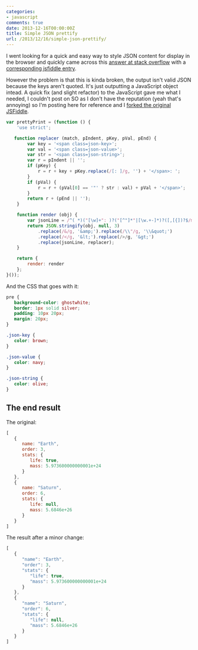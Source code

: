 ```yaml
---
categories:
- javascript
comments: true
date: 2013-12-16T00:00:00Z
title: Simple JSON prettify
url: /2013/12/16/simple-json-prettify/
---
```


I went looking for a quick and easy way to style JSON content for display in the browser and quickly came across this [answer at stack overflow](http://stackoverflow.com/questions/4810841/json-pretty-print-using-javascript/7220510#7220510) with a [corresponding jsfiddle entry](http://jsfiddle.net/unLSJ/).

However the problem is that this is kinda broken, the output isn't valid JSON because the keys aren't quoted. It's just outputting a JavaScript object intead. A quick fix (and slight refactor) to the JavaScript gave me what I needed, I couldn't post on SO as I don't have the reputation (yeah that's annoying) so I'm posting here for reference and I [forked the original JSFiddle](http://jsfiddle.net/michaelsharman/HLzxw/3/).

```javascript
var prettyPrint = (function () {
    'use strict';

   function replacer (match, pIndent, pKey, pVal, pEnd) {
        var key = '<span class=json-key>';
        var val = '<span class=json-value>';
        var str = '<span class=json-string>';
        var r = pIndent || '';
        if (pKey) {
            r = r + key + pKey.replace(/[: ]/g, '') + '</span>: ';
        }
        if (pVal) {
            r = r + (pVal[0] == '"' ? str : val) + pVal + '</span>';
        }
        return r + (pEnd || '');
    }

    function render (obj) {
        var jsonLine = /^( *)("[\w]+": )?("[^"]*"|[\w.+-]*)?([,[{])?$/mg;
        return JSON.stringify(obj, null, 3)
            .replace(/&/g, '&amp;').replace(/\\"/g, '\\&quot;')
            .replace(/</g, '&lt;').replace(/>/g, '&gt;')
            .replace(jsonLine, replacer);
    }

    return {
        render: render
    };
}());
```

And the CSS that goes with it:

```css
pre {
   background-color: ghostwhite;
   border: 1px solid silver;
   padding: 10px 20px;
   margin: 20px;
}

.json-key {
   color: brown;
}

.json-value {
   color: navy;
}

.json-string {
   color: olive;
}
```

## The end result

The original:

```javascript
[
   {
      name: "Earth",
      order: 3,
      stats: {
         life: true,
         mass: 5.973600000000001e+24
      }
   },
   {
      name: "Saturn",
      order: 6,
      stats: {
         life: null,
         mass: 5.6846e+26
      }
   }
]
```

The result after a minor change:

```javascript
[
   {
      "name": "Earth",
      "order": 3,
      "stats": {
         "life": true,
         "mass": 5.973600000000001e+24
      }
   },
   {
      "name": "Saturn",
      "order": 6,
      "stats": {
         "life": null,
         "mass": 5.6846e+26
      }
   }
]
```
